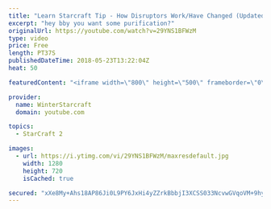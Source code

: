 ```yaml
---
title: "Learn Starcraft Tip - How Disruptors Work/Have Changed (Updated Patch 4.0 2018)"
excerpt: "hey bby you want some purification?"
originalUrl: https://youtube.com/watch?v=29YNS1BFWzM
type: video
price: Free
length: PT37S
publishedDateTime: 2018-05-23T13:22:04Z
heat: 50

featuredContent: "<iframe width=\"800\" height=\"500\" frameborder=\"0\" src=\"https://www.youtube.com/embed/29YNS1BFWzM\" allow=\"accelerometer; autoplay; encrypted-media; gyroscope; picture-in-picture\" allowfullscreen></iframe>"

provider:
  name: WinterStarcraft
  domain: youtube.com

topics:
  - StarCraft 2

images:
  - url: https://i.ytimg.com/vi/29YNS1BFWzM/maxresdefault.jpg
    width: 1280
    height: 720
    isCached: true

secured: "xXe8My+Ahs18AP86Ji0L9PY6JxHi4yZZrkBbbjI3XCSS033NcvwGVqoVM+9hyVsU8uBCMYwCCJ+kkWwpXUub3DjtIW57D9BMPSR4yFb3bwOLxbUItEIvgPhXutL8aijGotpykzc+JoV5sYU8wAtv1FS4MymMqOcew3vJxJP+qPdb3BKSHi1PRJJyuSt8GxqHKwHCidKUtDEOrUn1r+sITaXAFNHMLqxliUp05IITh4LetOAU7mLjj0hFF85IdLJR/SLw5SACZq8qJA2v0nGvNUGNbMU3Eihwb4+RoGiH4R1nriKkq2dtTti8FeZNCwu1SQ6cHMvU14W/VZTvDoW9637Fv8RdoV8KrJ4y+uWfdRiCWjfj3o37g97e1PHg6IkQumnNrSbwI2g+oKqwcQoVUm68nAfqL/vXB68UtwJgv4o=;Ps0UchHC4oviT1MSKIaS6g=="
---
```



